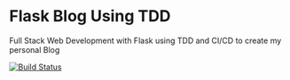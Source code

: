 # Flask Blog Using TDD

Full Stack Web Development with Flask using TDD and CI/CD to create my personal Blog


[![Build Status](https://travis-ci.org/MikeOsa123/flask-blog-tdd.svg?branch=master)](https://travis-ci.org/MikeOsa123/flask-blog-tdd)